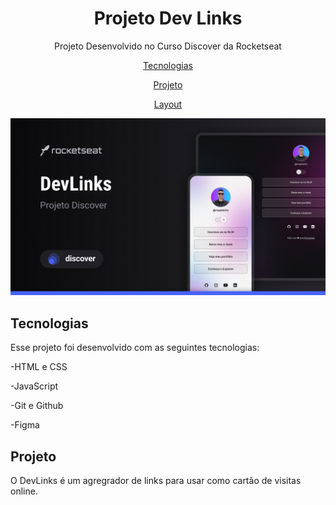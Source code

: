<h1 align="center"> Projeto Dev Links </h1>

<p align="center"> 
Projeto Desenvolvido no Curso Discover da Rocketseat
</p>

<p align="center"> 
  <a href="#-tecnologias">Tecnologias </a>
</p>

<p align="center"> 
  <a href="#-projeto">Projeto </a>
</p>

<p align="center"> 
  <a href="#-layout">Layout </a>
</p>

<p align="center">
  <img alt="Projeto DevLinks" src="./assets/Cover.jpg">
</p>
<p align="center"> </p>
<p align="center"> </p>

## Tecnologias

Esse projeto foi desenvolvido com as seguintes tecnologias:

-HTML e CSS

-JavaScript

-Git e Github

-Figma

## Projeto

O DevLinks é um agregrador de links para usar como cartão de visitas online.
